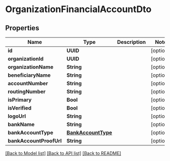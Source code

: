 # OrganizationFinancialAccountDto

## Properties
Name | Type | Description | Notes
------------ | ------------- | ------------- | -------------
**id** | **UUID** |  | [optional] 
**organizationId** | **UUID** |  | [optional] 
**organizationName** | **String** |  | [optional] 
**beneficiaryName** | **String** |  | [optional] 
**accountNumber** | **String** |  | [optional] 
**routingNumber** | **String** |  | [optional] 
**isPrimary** | **Bool** |  | [optional] 
**isVerified** | **Bool** |  | [optional] 
**logoUrl** | **String** |  | [optional] 
**bankName** | **String** |  | [optional] 
**bankAccountType** | [**BankAccountType**](BankAccountType.md) |  | [optional] 
**bankAccountProofUrl** | **String** |  | [optional] 

[[Back to Model list]](../README.md#documentation-for-models) [[Back to API list]](../README.md#documentation-for-api-endpoints) [[Back to README]](../README.md)


